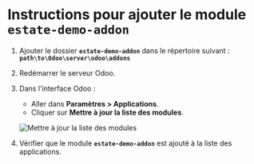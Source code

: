 # Instructions pour ajouter le module `estate-demo-addon`

1. Ajouter le dossier **`estate-demo-addon`** dans le répertoire suivant :  
   **`path\to\Odoo\server\odoo\addons`**

2. Redémarrer le serveur Odoo.

3. Dans l'interface Odoo :  
   - Aller dans **Paramètres > Applications**.  
   - Cliquer sur **Mettre à jour la liste des modules**.  

   ![Mettre à jour la liste des modules]()

4. Vérifier que le module **`estate-demo-addon`** est ajouté à la liste des applications.


